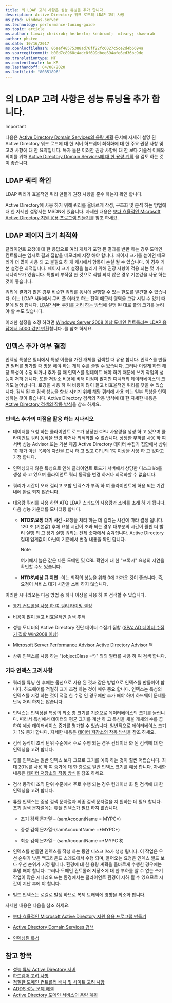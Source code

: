 ```yaml
---
title: 의 LDAP 고려 사항은 성능 튜닝을 추가 합니다.
description: Active Directory 워크 로드의 LDAP 고려 사항
ms.prod: windows-server
ms.technology: performance-tuning-guide
ms.topic: article
ms.author: timwi; chrisrob; herbertm; kenbrumf;  mleary; shawnrab
author: phstee
ms.date: 10/16/2017
ms.openlocfilehash: 86aef48575388ad76ff22fc6027c5ce2d4b6694a
ms.sourcegitcommit: b00d7c8968c4adc8f699dbee694afe6ed36bc9de
ms.translationtype: MT
ms.contentlocale: ko-KR
ms.lasthandoff: 04/08/2020
ms.locfileid: "80851896"
---
```

# <a name="ldap-considerations-in-adds-performance-tuning"></a>의 LDAP 고려 사항은 성능 튜닝을 추가 합니다.

> [!IMPORTANT]
> 다음은 [Active Directory Domain Services의 용량 계획](https://go.microsoft.com/fwlink/?LinkId=324566) 문서에 자세히 설명 된 Active Directory 워크 로드에 대 한 서버 하드웨어 최적화에 대 한 주요 권장 사항 및 고려 사항에 대 한 요약입니다. 독자 들은 이러한 권장 사항에 대 한 보다 기술적 이해와 의미를 위해 [Active Directory Domain Services에 대 한 용량 계획](https://go.microsoft.com/fwlink/?LinkId=324566) 을 검토 하는 것이 좋습니다.

## <a name="verify-ldap-queries"></a>LDAP 쿼리 확인

LDAP 쿼리가 효율적인 쿼리 만들기 권장 사항을 준수 하는지 확인 합니다.

Active Directory에 사용 하기 위해 쿼리를 올바르게 작성, 구조화 및 분석 하는 방법에 대 한 자세한 설명서는 MSDN에 있습니다. 자세한 내용은 [보다 효율적인 Microsoft Active Directory 지원 응용 프로그램 만들기](https://msdn.microsoft.com/library/ms808539.aspx)를 참조 하세요.

## <a name="optimize-ldap-page-sizes"></a>LDAP 페이지 크기 최적화

클라이언트 요청에 대 한 응답으로 여러 개체가 포함 된 결과를 반환 하는 경우 도메인 컨트롤러는 임시로 결과 집합을 메모리에 저장 해야 합니다. 페이지 크기를 높이면 메모리가 더 많이 사용 되 고 불필요 하 게 캐시에서 항목이 손실 될 수 있습니다. 이 경우 기본 설정은 최적입니다. 페이지 크기 설정을 늘리기 위해 권장 사항이 적용 되는 몇 가지 시나리오가 있습니다. 특별히 부적절 한 것으로 식별 되지 않은 경우 기본값을 사용 하는 것이 좋습니다.

쿼리에 결과가 많은 경우 비슷한 쿼리를 동시에 실행할 수 있는 한도를 발견할 수 있습니다.  이는 LDAP 서버에서 쿠키 풀 이라고 하는 전역 메모리 영역을 고갈 시킬 수 있기 때문에 발생 합니다.  [LDAP 서버 쿠키를 처리 하는 방법](https://technet.microsoft.com/windows-server-docs/identity/ad-ds/manage/how-ldap-server-cookies-are-handled)에 설명 된 대로 풀의 크기를 늘려야 할 수도 있습니다.

이러한 설정을 조정 하려면 [Windows Server 2008 이상 도메인 컨트롤러는 LDAP 응답에서 5000 값만 반환](https://support.microsoft.com/kb/2009267)합니다 .를 참조 하세요.

## <a name="determine-whether-to-add-indices"></a>인덱스 추가 여부 결정

인덱싱 특성은 필터에서 특성 이름을 가진 개체를 검색할 때 유용 합니다. 인덱스를 만들면 필터를 평가할 때 방문 해야 하는 개체 수를 줄일 수 있습니다. 그러나 이렇게 하면 해당 특성이 수정 되거나 추가 될 때 인덱스를 업데이트 해야 하기 때문에 쓰기 작업의 성능이 저하 됩니다. 또한 저장소 비용에 비해 이점이 많지만 디렉터리 데이터베이스의 크기도 늘어납니다. 로깅을 사용 하 여 비용이 많이 들고 비효율적인 쿼리를 찾을 수 있습니다. 검색 된 후 검색 성능을 향상 시키기 위해 해당 쿼리에 사용 되는 일부 특성을 인덱싱하는 것이 좋습니다. Active Directory 검색의 작동 방식에 대 한 자세한 내용은 [Active Directory 검색의 작동 방식](https://technet.microsoft.com/library/cc755809.aspx)을 참조 하세요.

### <a name="scenarios-that-benefit-in-adding-indices"></a>인덱스 추가의 이점을 활용 하는 시나리오

-   데이터를 요청 하는 클라이언트 로드가 상당한 CPU 사용량을 생성 하 고 있으며 클라이언트 쿼리 동작을 변경 하거나 최적화할 수 없습니다. 상당한 부하를 사용 하 여 서버 성능 Advisor 또는 기본 제공 Active Directory 데이터 수집기 집합에서 상위 10 개가 아닌 목록에 자신을 표시 하 고 있고 CPU의 1% 이상을 사용 하 고 있다고 가정 합니다.

-   인덱싱되지 않은 특성으로 인해 클라이언트 로드가 서버에서 상당한 디스크 i/o를 생성 하 고 있으며 클라이언트 쿼리 동작을 변경 하거나 최적화할 수 없습니다.

-   쿼리가 시간이 오래 걸리고 포함 인덱스가 부족 하 여 클라이언트에 허용 되는 기간 내에 완료 되지 않습니다.

- 대용량 쿼리를 사용 하면 ATQ LDAP 스레드의 사용량과 소비를 초래 하 게 됩니다. 다음 성능 카운터를 모니터링 합니다.

    - **NTDS\\요청 대기 시간** -요청을 처리 하는 데 걸리는 시간에 따라 결정 됩니다. 120 초 (기본값) 후에 요청 시간이 초과 되는 경우 대부분의 시간이 훨씬 더 빨리 실행 되 고 장기 실행 쿼리는 전체 숫자에서 숨겨집니다. Active Directory 절대 임계값이 아닌이 기준에서 변경 내용을 확인 합니다.

        > [!NOTE]
        > 여기에서 높은 값은 다른 도메인 및 CRL 확인에 대 한 "프록시" 요청의 지연을 확인할 수도 있습니다.

    - **NTDS\\예상 큐 지연** -이는 최적의 성능을 위해 0에 가까운 것이 좋습니다. 즉, 요청이 서비스 대기 시간을 소비 하지 않습니다.

이러한 시나리오는 다음 방법 중 하나 이상을 사용 하 여 검색할 수 있습니다.

-   [통계 컨트롤을 사용 하 여 쿼리 타이밍 결정](https://msdn.microsoft.com/library/ms808539.aspx)

-   [비용이 많이 들고 비효율적인 검색 추적](https://msdn.microsoft.com/library/ms808539.aspx)

-   성능 모니터의 Active Directory 진단 데이터 수집기 집합 ([SPA: AD 데이터 수집기 집합 Win2008 이상](https://blogs.technet.com/b/askds/archive/2010/06/08/son-of-spa-ad-data-collector-sets-in-win2008-and-beyond.aspx))

-   [Microsoft Server Performance Advisor](../../../server-performance-advisor/microsoft-server-performance-advisor.md) Active Directory Advisor 팩

-   상위 인덱스를 사용 하는 "(objectClass =\*)" 외의 필터를 사용 하 여 검색 합니다.

### <a name="other-index-considerations"></a>기타 인덱스 고려 사항

-   쿼리를 튜닝 한 후에는 옵션으로 사용 된 것과 같은 방법으로 인덱스를 만들어야 합니다. 하드웨어를 적절히 크기 조정 하는 것이 매우 중요 합니다. 인덱스는 특성의 인덱스를 지정 하는 것이 적절 한 수정 인 경우에만 추가 해야 하며 하드웨어 문제를 난독 처리 하지는 않습니다.

-   인덱스는 인덱싱된 특성의 최소 총 크기를 기준으로 데이터베이스의 크기를 늘립니다. 따라서 특성에서 데이터의 평균 크기를 계산 하 고 특성을 채울 개체의 수를 곱하여 예상 데이터베이스 증가를 평가할 수 있습니다. 일반적으로 데이터베이스 크기가 1% 증가 합니다. 자세한 내용은 [데이터 저장소의 작동 방식](https://technet.microsoft.com/library/cc772829.aspx)을 참조 하세요.

-   검색 동작이 조직 단위 수준에서 주로 수행 되는 경우 컨테이너 화 된 검색에 대 한 인덱싱을 고려 합니다.

-   튜플 인덱스는 일반 인덱스 보다 크므로 크기를 예측 하는 것이 훨씬 어렵습니다. 최대 20%를 사용 하 여 증가에 대 한 층으로 일반 인덱스 크기를 예상 합니다. 자세한 내용은 [데이터 저장소의 작동 방식](https://technet.microsoft.com/library/cc772829.aspx)을 참조 하세요.

-   검색 동작이 조직 단위 수준에서 주로 수행 되는 경우 컨테이너 화 된 검색에 대 한 인덱싱을 고려 합니다.

-   튜플 인덱스는 중성 검색 문자열과 최종 검색 문자열을 지 원하는 데 필요 합니다. 초기 검색 문자열에는 튜플 인덱스가 필요 하지 않습니다.

    -   초기 검색 문자열 – (samAccountName = MYPC\*)

    -   중성 검색 문자열-(samAccountName =\*MYPC\*)

    -   최종 검색 문자열 – (samAccountName =\*MYPC $)

-   인덱스를 만들면 인덱스를 작성 하는 동안 디스크 i/o가 생성 됩니다. 이 작업은 우선 순위가 낮은 백그라운드 스레드에서 수행 되며, 들어오는 요청은 인덱스 빌드 보다 우선 순위가 지정 됩니다. 환경에 대 한 용량 계획을 올바르게 수행한 경우에는 투명 해야 합니다. 그러나 도메인 컨트롤러 저장소에 대 한 부하를 알 수 없는 쓰기 작업이 많은 시나리오 또는 환경에서는 클라이언트 환경이 저하 될 수 있으므로 시간이 지난 후에 야 합니다.

-   빌드 인덱스는 로컬로 발생 하므로 복제 트래픽에 영향을 최소화 합니다.

자세한 내용은 다음을 참조 하세요.

-   [보다 효율적인 Microsoft Active Directory 지원 응용 프로그램 만들기](https://msdn.microsoft.com/library/ms808539.aspx)

-   [Active Directory Domain Services 검색](https://msdn.microsoft.com/library/aa746427.aspx)

-   [인덱싱된 특성](https://msdn.microsoft.com/library/windows/desktop/ms677112.aspx)

## <a name="see-also"></a>참고 항목

- [성능 튜닝 Active Directory 서버](index.md)
- [하드웨어 고려 사항](hardware-considerations.md)
- [적절한 도메인 컨트롤러 배치 및 사이트 고려 사항](site-definition-considerations.md)
- [ADDS 성능 문제 해결](troubleshoot.md) 
- [Active Directory 도메인 서비스의 용량 계획](https://go.microsoft.com/fwlink/?LinkId=324566)